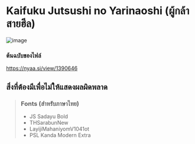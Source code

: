 # Kaifuku Jutsushi no Yarinaoshi (ผู้กล้าสายฮีล)

![image](https://i.ibb.co/q5czxL3/KORIGENGI-REX-Ai-chan.jpg)

### ต้นฉบับของไฟล์

https://nyaa.si/view/1390646

## สิ่งที่ต้องมีเพื่อไม่ให้แสดงผลผิดพลาด

>### Fonts (สำหรับภาษาไทย)
>- JS Sadayu Bold
>- THSarabunNew
>- LayijiMahaniyomV1041ot
>- PSL Kanda Modern Extra